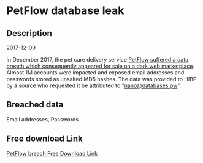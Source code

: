 # PetFlow database leak

## Description

2017-12-09

In December 2017, the pet care delivery service <a href="https://techcrunch.com/2019/02/14/hacker-strikes-again/" target="_blank" rel="noopener">PetFlow suffered a data breach which consequently appeared for sale on a dark web marketplace</a>. Almost 1M accounts were impacted and exposed email addresses and passwords stored as unsalted MD5 hashes. The data was provided to HIBP by a source who requested it be attributed to &quot;nano@databases.pw&quot;.

## Breached data

Email addresses, Passwords

## Free download Link

[PetFlow breach Free Download Link](https://tinyurl.com/2b2k277t)